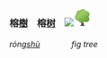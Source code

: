 
### 榕[樹]()　榕[树]()　<img height="32" src="https://lessesity.com/language/img/fruits/fig.svg"/><img height="32" src="https://raw.githubusercontent.com/googlefonts/noto-emoji/main/svg/emoji_u1f333.svg"/>　 
*róng[shù]()*　　　　*fig tree*


